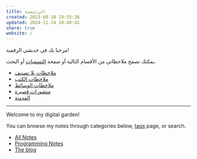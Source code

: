 ```yaml
---
title: الرئيسية
created: 2023-08-10 19:55:36
updated: 2024-11-14 10:48:41
share: true
website: /
---
```


مرحبا بك في حديقتي الرقمية!

يمكنك تصفح ملاحظاتي من الأقسام التالية أو صفحة [التسميات](/tags/) أو البحث.

- [ملاحظات بلا تصنيف](/ar/notes/)
- [ملاحظات الكتب](/ar/notes/books/)
- [ملاحظات الوسائط](/ar/notes/media/)
- [منشورات قصيرة](/ar/notes/posts/)
- [المدونة](https://yshalsager.com/ar/)  

---

<article class="ltr">

Welcome to my digital garden!

You can browse my notes through categories below, [tags](/tags/) page, or search.

- [All Notes](/en/notes/)
- [Programming Notes](/en/notes/programming/)
- [The blog](https://yshalsager.com/en/)

</article>

